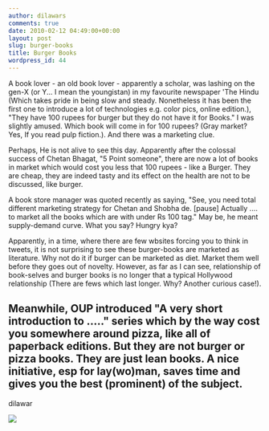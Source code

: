 ```yaml
---
author: dilawars
comments: true
date: 2010-02-12 04:49:00+00:00
layout: post
slug: burger-books
title: Burger Books
wordpress_id: 44
---
```


A book lover - an old book lover - apparently a scholar, was lashing on the gen-X (or Y... I mean the youngistan)  in my favourite newspaper 'The Hindu (Which takes pride in being slow and steady. Nonetheless it has been the first one to introduce a lot of technologies e.g. color pics, online edition.), "They have 100 rupees for burger but they do not have it for Books." I was slightly amused. Which book will come in for 100 rupees? (Gray market? Yes, If you read pulp fiction.). And there was a marketing clue.  
  
Perhaps, He is not alive to see this day. Apparently after the colossal success of Chetan Bhagat, "5 Point someone", there are now a lot of books in market which would cost you less that 100 rupees - like a Burger. They are cheap, they are indeed tasty and its effect on the health are not to be discussed, like burger.  
  
A book store manager was quoted recently as saying, "See, you need total different marketing strategy for Chetan and Shobha de. [pause] Actually .... to market all the books which are with under Rs 100 tag." May be, he meant supply-demand curve. What you say? Hungry kya?  
  
Apparently, in a time, where there are few wbsites  forcing you to think in tweets, it is not surprising to see these burger-books are marketed as literature. Why not do it if burger can be marketed as diet. Market them well before they goes out of novelty. However, as far as I can see, relationship of book-selves and burger books is no longer that a typical Hollywood relationship (There are fews which last longer. Why? Another curious case!).    
  
Meanwhile, OUP introduced "A very short introduction to ....." series which by the way cost you somewhere around pizza, like all of paperback editions. But they are not burger or pizza books. They are just lean books. A nice initiative, esp for lay(wo)man, saves time and gives you the best (prominent) of the subject.  
--  
dilawar

![](https://blogger.googleusercontent.com/tracker/3794193585985230867-5577541991402634688?l=dilawarsays.blogspot.com)

